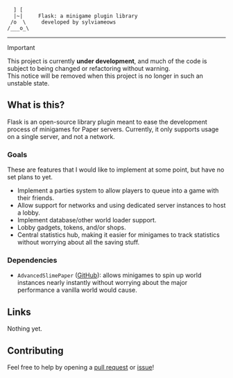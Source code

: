 ```
  ] [
  |~|     Flask: a minigame plugin library
 /o  \     developed by sylviameows
/___o_\
```
---
> [!IMPORTANT]
> This project is currently **under development**, and much of the code is subject to being changed or refactoring without warning. <br>
> This notice will be removed when this project is no longer in such an unstable state.

## What is this?
Flask is an open-source library plugin meant to ease the development process of minigames for Paper servers. Currently, it only supports usage on a single server, and not a network.

### Goals
These are features that I would like to implement at some point, but have no set plans to yet.
- Implement a parties system to allow players to queue into a game with their friends.
- Allow support for networks and using dedicated server instances to host a lobby.
- Implement database/other world loader support.
- Lobby gadgets, tokens, and/or shops.
- Central statistics hub, making it easier for minigames to track statistics without worrying about all the saving stuff.

### Dependencies
- `AdvancedSlimePaper` ([GitHub](https://github.com/InfernalSuite/AdvancedSlimePaper)): allows minigames to spin up world instances nearly instantly without worrying about the major performance a vanilla world would cause.

## Links
Nothing yet.

## Contributing
Feel free to help by opening a [pull request](https://github.com/sylviameows/Flask/pulls) or [issue](https://github.com/sylviameows/Flask/issues)!
